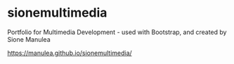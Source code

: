 # sionemultimedia
Portfolio for Multimedia Development - used with Bootstrap, and created by Sione Manulea

https://manulea.github.io/sionemultimedia/

